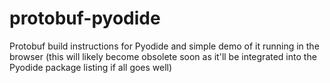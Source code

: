 # protobuf-pyodide
Protobuf build instructions for Pyodide and simple demo of it running in the browser (this will likely become obsolete soon as it'll be integrated into the Pyodide package listing if all goes well)
